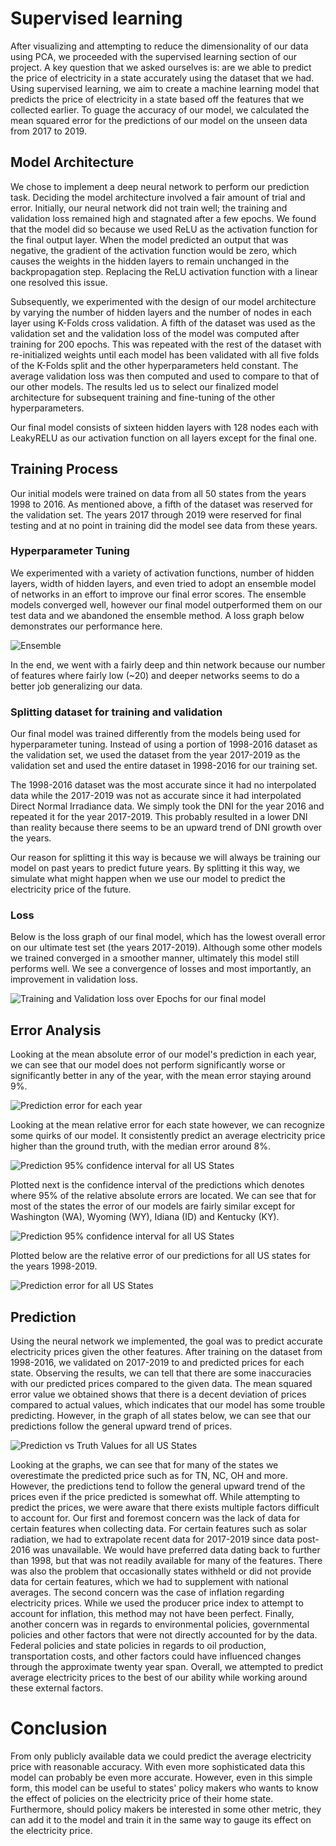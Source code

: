 # Supervised learning
After visualizing and attempting to reduce the dimensionality of our data using PCA, we proceeded with the supervised learning section of our project. A key question that we asked ourselves is: are we able to predict the price of electricity in a state accurately using the dataset that we had. Using supervised learning, we aim to create a machine learning model that predicts the price of electricity in a state based off the features that we collected earlier. To guage the accuracy of our model, we calculated the mean squared error for the predictions of our model on the unseen data from 2017 to 2019. 

## Model Architecture
We chose to implement a deep neural network to perform our prediction task. Deciding the model architecture involved a fair amount of trial and error. Initially, our neural network did not train well; the training and validation loss remained high and stagnated after a few epochs. We found that the model did so because we used ReLU as the activation function for the final output layer. When the model predicted an output that was negative, the gradient of the activation function would be zero, which causes the weights in the hidden layers to remain unchanged in the backpropagation step. Replacing the ReLU activation function with a linear one resolved this issue. 

Subsequently, we experimented with the design of our model architecture by varying the number of hidden layers and the number of nodes in each layer using K-Folds cross validation. A fifth of the dataset was used as the validation set and the validation loss of the model was computed after training for 200 epochs. This was repeated with the rest of the dataset with re-initialized weights until each model has been validated with all five folds of the K-Folds split and the other hyperparameters held constant. The average validation loss was then computed and used to compare to that of our other models. The results led us to select our finalized model architecture for subsequent training and fine-tuning of the other hyperparameters. 

Our final model consists of sixteen hidden layers with 128 nodes each with LeakyRELU as our activation function on all layers except for the final one. 

## Training Process
Our initial models were trained on data from all 50 states from the years 1998 to 2016. As mentioned above, a fifth of the dataset was reserved for the validation set. The years 2017 through 2019 were reserved for final testing and at no point in training did the model see data from these years.

### Hyperparameter Tuning
We experimented with a variety of activation functions, number of hidden layers, width of hidden layers, and even tried to adopt an ensemble model of networks in an effort to improve our final error scores. The ensemble models converged well, however our final model outperformed them on our test data and we abandoned the ensemble method. A loss graph below demonstrates our performance here.

![Ensemble](./images/model2_h.png)

In the end, we went with a fairly deep and thin network because our number of features where fairly low (~20) and deeper networks seems to do a better job generalizing our data.

### Splitting dataset for training and validation
Our final model was trained differently from the models being used for hyperparameter tuning. Instead of using a portion of 1998-2016 dataset as the validation set, we used the dataset from the year 2017-2019 as the validation set and used the entire dataset in 1998-2016 for our training set.

The 1998-2016 dataset was the most accurate since it had no interpolated data while the 2017-2019 was not as accurate since it had interpolated Direct Normal Irradiance data. We simply took the DNI for the year 2016 and repeated it for the year 2017-2019. This probably resulted in a lower DNI than reality because there seems to be an upward trend of DNI growth over the years.

Our reason for splitting it this way is because we will always be training our model on past years to predict future years. By splitting it this way, we simulate what might happen when we use our model to predict the electricity price of the future.

### Loss
Below is the loss graph of our final model, which has the lowest overall error on our ultimate test set (the years 2017-2019). Although some other models we trained converged in a smoother manner, ultimately this model still performs well. We see a convergence of losses and most importantly, an improvement in validation loss.

![Training and Validation loss over Epochs for our final model](./images/model_3.98.svg)

## Error Analysis
Looking at the mean absolute error of our model's prediction in each year, we can see that our model does not perform significantly worse or significantly better in any of the year, with the mean error staying around 9%.

![Prediction error for each year](./images/supervised/year_error_visualization.svg)

Looking at the mean relative error for each state however, we can recognize some quirks of our model. It consistently predict an average electricity price higher than the ground truth, with the median error around 8%.

![Prediction 95% confidence interval for all US States](./images/supervised/state_confidence_error_visualization.svg)

Plotted next is the confidence interval of the predictions which denotes where 95% of the relative absolute errors are located. We can see that for most of the states the error of our models are fairly similar except for Washington (WA), Wyoming (WY), Idiana (ID) and Kentucky (KY).

![Prediction 95% confidence interval for all US States](./images/supervised/state_confidence_abs_error_visualization.svg)

Plotted below are the relative error of our predictions for all US states for the years 1998-2019.

![Prediction error for all US States](./images/supervised/state_error_visualization.svg)

## Prediction
Using the neural network we implemented, the goal was to predict accurate electricity prices given the other features. After training on the dataset from 1998-2016, we validated on 2017-2019 to and predicted prices for each state. Observing the results, we can tell that there are some inaccuracies with our predicted prices compared to the given data. The mean squared error value we obtained shows that there is a decent deviation of prices compared to actual values, which indicates that our model has some trouble predicting. However, in the graph of all states below, we can see that our predictions follow the general upward trend of prices. 

![Prediction vs Truth Values for all US States](./images/supervised/state_prediction_visualization.svg)

Looking at the graphs, we can see that for many of the states we overestimate the predicted price such as for TN, NC, OH and more. However, the predictions tend to follow the general upward trend of the prices even if the price predicted is somewhat off. While attempting to predict the prices, we were aware that there exists multiple factors difficult to account for. Our first and foremost concern was the lack of data for certain features when collecting data. For certain features such as solar radiation, we had to extrapolate recent data for 2017-2019 since data post-2016 was unavailable. We would have preferred data dating back to further than 1998, but that was not readily available for many of the features. There was also the problem that occasionally states withheld or did not provide data for certain features, which we had to supplement with national averages. The second concern was the case of inflation regarding electricity prices. While we used the producer price index to attempt to account for inflation, this method may not have been perfect. Finally, another concern was in regards to environmental policies, governmental policies and other factors that were not directly accounted for by the data. Federal policies and state policies in regards to oil production, transportation costs, and other factors could have influenced changes through the approximate twenty year span. Overall, we attempted to predict average electricity prices to the best of our ability while working around these external factors. 

# Conclusion

From only publicly available data we could predict the average electricity price with reasonable accuracy. With even more sophisticated data this model can probably be even more accurate. However, even in this simple form, this model can be useful to states' policy makers who wants to know the effect of policies on the electricity price of their home state. Furthermore, should policy makers be interested in some other metric, they can add it to the model and train it in the same way to gauge its effect on the electricity price.